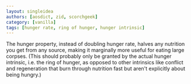 ```yaml
---
layout: singleidea
authors: [aosdict, zid, scorchgeek]
category: [vanilla]
tags: [hunger rate, ring of hunger, hunger intrinsic]
---
```

The hunger property, instead of doubling hunger rate, halves any nutrition you get from any source, making it marginally more useful for eating large corpses. (This should probably only be granted by the actual hunger intrinsic, i.e. the ring of hunger, as opposed to other intrinsics like conflict and regeneration that burn through nutrition fast but aren't explicitly about being hungry.)
